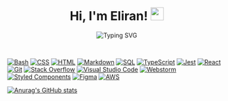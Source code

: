 <h1 align="center">
Hi, I'm Eliran! <img src="https://media.giphy.com/media/hvRJCLFzcasrR4ia7z/giphy.gif" width="30"></h1>

<!-- Typing SVG by DenverCoder1 - https://github.com/DenverCoder1/readme-typing-svg -->
<p align="center">
<img src="https://readme-typing-svg.herokuapp.com?font=Inter&color=F7CC07&center=true&lines=Fullstack+Engineer;Digital+Nomad;Investor+%7C+Gamer+%7C+Traveler+%7C+Foodie" alt="Typing SVG" />
</p>

<!-- <samp>
Building <a href="https://github.com/coinable">Coinable</a>. I believe in decentralized, accessible future. Working with Elixir (Erlang), React + TypeScript. Interested in XMPP & WebRTC.
</samp> -->
<br/>

<p>
    <a href="#"><img alt="Bash" src="https://img.shields.io/badge/Bash-121011.svg?logo=gnu-bash&logoColor=white"></a>
    <a href="#"><img alt="CSS" src="https://img.shields.io/badge/CSS-1572B6.svg?logo=css3&logoColor=white"></a>
    <a href="#"><img alt="HTML" src="https://img.shields.io/badge/HTML-E34F26.svg?logo=html5&logoColor=white"></a>
    <a href="#"><img alt="Markdown" src="https://img.shields.io/badge/Markdown-000000.svg?logo=markdown&logoColor=white"></a>
    <a href="#"><img alt="SQL" src="https://custom-icon-badges.herokuapp.com/badge/SQL-025E8C.svg?logo=database&logoColor=white"></a>
    <a href="#"><img alt="TypeScript" src="https://img.shields.io/badge/TypeScript-007ACC.svg?logo=typescript&logoColor=white"></a>
    <a href="#"><img alt="Jest" src="https://img.shields.io/badge/Jest-C21325.svg?logo=jest&logoColor=white"></a>
    <a href="#"><img alt="React" src="https://img.shields.io/badge/React-20232a.svg?logo=react&logoColor=%2361DAFB"></a>
    <a href="#"><img alt="Git" src="https://img.shields.io/badge/Git%20-%23F05033.svg?logo=git&logoColor=white"></a>
    <a href="#"><img alt="Stack Overflow" src="https://img.shields.io/badge/-Stack%20Overflow-FE7A16?logo=stack-overflow&logoColor=white"></a>
    <a href="#"><img alt="Visual Studio Code" src="https://img.shields.io/badge/Visual%20Studio%20Code-0078d7.svg?logo=visual-studio-code&logoColor=white"></a>
    <a href="#"><img alt="Webstorm" src="https://img.shields.io/badge/Webstorm-167dff.svg?logo=webstorm&logoColor=white"></a>
    <a href="#"><img alt="Styled Components" src="https://img.shields.io/badge/Styled_Components-white?logo=styled-components&logoColor=pink"></a>
    <a href="#"><img alt="Figma" src="https://img.shields.io/badge/Figma-FE6025?logo=figma&logoColor=white"></a>
    <a href="#"><img alt="AWS" src="https://img.shields.io/badge/Amazon_Web_Services-black?logo=amazon&logoColor=EB8F38"></a>
</p>

[![Anurag's GitHub stats](https://github-readme-stats.vercel.app/api?username=eliranamar)](https://github.com/anuraghazra/github-readme-stats)



